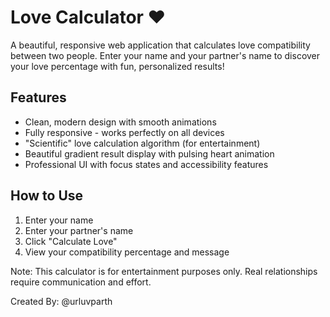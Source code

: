 # Love Calculator ❤️

A beautiful, responsive web application that calculates love compatibility between two people. Enter your name and your partner's name to discover your love percentage with fun, personalized results!

## Features
- Clean, modern design with smooth animations
- Fully responsive - works perfectly on all devices
- "Scientific" love calculation algorithm (for entertainment)
- Beautiful gradient result display with pulsing heart animation
- Professional UI with focus states and accessibility features

## How to Use
1. Enter your name
2. Enter your partner's name
3. Click "Calculate Love"
4. View your compatibility percentage and message

Note: This calculator is for entertainment purposes only. Real relationships require communication and effort.

Created By: @urluvparth
